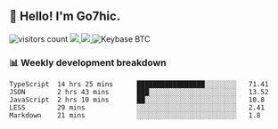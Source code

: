## 👋 Hello! I'm Go7hic.

 ![visitors count](https://visitors-by-url-pls-dont-use-this-in-your-repo.vercel.app/Go7hic-github-readme)
 <a href="https://twitter.com/Go7hic">
    <img src="https://img.shields.io/badge/-@Go7hic-1ca0f1?style=flat-square&labelColor=1ca0f1&logo=twitter&logoColor=white&link=https://twitter.com/Go7hic">
   <a/>
   <a href="mailto:gtfx0209@gmail.com">
    <img src="https://img.shields.io/badge/-gtfx0209@gmail.com-c14438?style=flat-square&logo=Gmail&logoColor=white&link=mailto:gtfx0209@gmail.com">
   <a/>
    ![Keybase BTC](https://img.shields.io/keybase/btc/Go7hic)
 <!--
🔭 I’m currently working
🌱 I’m currently learning
💬 Ask me about 
📫 How to reach me: 
⚡ Fun fact: 
-->
 <!--
![My Github Stats](https://github-readme-stats.vercel.app/api?username=Go7hic&show_icons=true&count_private=true)

-->

### 📊 Weekly development breakdown
<!--START_SECTION:waka-->
```text
TypeScript  14 hrs 25 mins      █████████████████░░░░░░░░   71.41 
JSON        2 hrs 43 mins       ███░░░░░░░░░░░░░░░░░░░░░░   13.52 
JavaScript  2 hrs 10 mins       ██░░░░░░░░░░░░░░░░░░░░░░░   10.8 
LESS        29 mins             ░░░░░░░░░░░░░░░░░░░░░░░░░   2.41 
Markdown    21 mins             ░░░░░░░░░░░░░░░░░░░░░░░░░   1.8
```
<!--END_SECTION:waka-->
    

